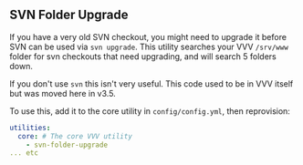 ## SVN Folder Upgrade

If you have a very old SVN checkout, you might need to upgrade it before SVN can be used via `svn upgrade`. This utility searches your VVV `/srv/www` folder for svn checkouts that need upgrading, and will search 5 folders down.

If you don't use `svn` this isn't very useful. This code used to be in VVV itself but was moved here in v3.5.

To use this, add it to the core utility in `config/config.yml`, then reprovision:

```yaml
utilities:
  core: # The core VVV utility
    - svn-folder-upgrade
... etc
```
